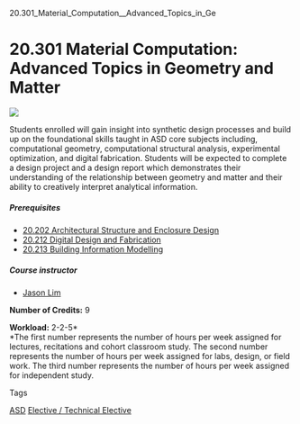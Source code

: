 20.301_Material_Computation__Advanced_Topics_in_Ge



20.301 Material Computation: Advanced Topics in Geometry and Matter
===================================================================

![](https://www.sutd.edu.sg/wp-content/uploads/2024/12/featured-image-20301_4072300.png)

Students enrolled will gain insight into synthetic design processes and build up on the foundational skills taught in ASD core subjects including, computational geometry, computational structural analysis, experimental optimization, and digital fabrication. Students will be expected to complete a design project and a design report which demonstrates their understanding of the relationship between geometry and matter and their ability to creatively interpret analytical information.

##### **Prerequisites**

* [20.202 Architectural Structure and Enclosure Design](/course/20-202-architectural-structure-enclosure-design/ "20.202 Architectural Structure & Enclosure Design")
* [20.212 Digital Design and Fabrication](/course/20-212-digital-design-and-fabrication/ "20.212 Digital Design and Fabrication")
* [20.213 Building Information Modelling](/course/20-213-building-information-modeling/)

##### **Course instructor**

* [Jason Lim](/profile/jason-lim/)

**Number of Credits:** 9

**Workload:** 2-2-5\*  
\*The first number represents the number of hours per week assigned for lectures, recitations and cohort classroom study. The second number represents the number of hours per week assigned for labs, design, or field work. The third number represents the number of hours per week assigned for independent study.

Tags

[ASD](/education/undergraduate/courses/?pillar-cluster=1167)
[Elective / Technical Elective](/education/undergraduate/courses/?course-type=853)

